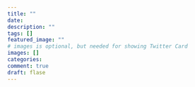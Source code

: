 ```yaml
---
title: ""
date:
description: ""
tags: []
featured_image: ""
# images is optional, but needed for showing Twitter Card
images: []
categories:
comment: true
draft: flase
---
```

